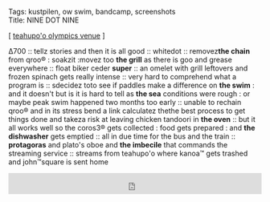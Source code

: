 Tags: kustpilen, ow swim, bandcamp, screenshots  
Title: NINE DOT NINE  
  
[ [teahupo'o olympics venue](https://maps.app.goo.gl/XYMcjTbhCSGRpg737) ]

Δ700 :: tellz stories and then it is all good :: whitedot :: removez**the chain** from qroo® : soakzit :movez too **the grill** as there is goo and grease everywhere :: float biker ceder **super** :: an omelet with grill leftovers and frozen spinach gets really intense :: very hard to comprehend what a program is :: sdecidez toto see if paddles make a difference on **the swim** : and it doesn't but is it is hard to tell as **the sea** conditions were rough : or maybe peak swim happened two months too early :: unable to rechain qroo® and in its stress bend a link calculatez thethe best process to get things done and takeza risk at leaving chicken tandoori in **the oven** :: but it all works well so the coros3® gets collected : food gets prepared : and **the dishwasher** gets emptied :: all in due time for the bus and the train :: **protagoras** and plato's oboe and **the imbecile** that commands the streaming service :: streams from teahupo'o where kanoa™ gets trashed and john™square is sent home  
<iframe style="border: 0; width: 100%; height: 42px;" src="https://bandcamp.com/EmbeddedPlayer/album=3545665061/size=small/bgcol=ffffff/linkcol=0687f5/transparent=true/" seamless><a href="https://unsoundfestival.bandcamp.com/album/altys">Žaltys by Raphael Rogiński</a></iframe>  
